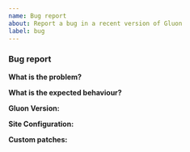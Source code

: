 ```yaml
---
name: Bug report
about: Report a bug in a recent version of Gluon
label: bug
---
```


<!--

Please carefully fill out the questionaire below to help improve the
timely triaging of issues. Walk through the questions below and use
them as an inspiration for what information you can provide.

Make use of codeblocks (three backticks before and after) where
appropriate (configuration excerpts, log output, etc.). Example:

```
your code goes here
```

You can use the "Preview" tab to check how your issue is going to look
before you actually send it in.

Thank you for taking the time to report a bug with the Gluon project.

-->

### Bug report

**What is the problem?**
<!--
- What is not working as expected?
- How is it misbehaving?
- When did the problem first start showing up?
- What were you doing when you first noticed the problem?
- On which devices (vendor, model and revision) is it misbehaving?
- Does the issue appear on multiple devices or targets?
-->

**What is the expected behaviour?**
<!--
- How do you think it should work instead?
- Did it work like that before?
-->

**Gluon Version:**
<!--
Please provide a usable Git reference before applying custom patches:

By using a Git reference:
    $ git describe --always
    v2018.2-17-g3abadc28

Or the URL to the relevant Gluon commit
    https://github.com/freifunk-gluon/gluon/commit/<commit hash here>
-->

**Site Configuration:**
<!--
Please provide the URL to your site configuration repository and the
explicit commit used to build the firmware experiencing the problem.

Additionally excerpts of problem-related configuration parts are 
often helpful.
-->

**Custom patches:**
<!--
Be upfront about any custom patches you have applied to your Gluon build, as they might
be part of your problem.
-->

